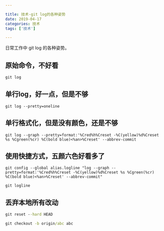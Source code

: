 ```yaml
---

title: 技术-git log的各种姿势
date: 2019-04-17
categories: 技术
tags: ['技术']

---
```


日常工作中 git log 的各种姿势。

<!--more-->


## 原始命令，不好看
```cmd
git log
```


## 单行log，好一点，但是不够
```
git log --pretty=oneline

```


## 单行格式化，但是没有颜色，还是不够
```
git log --graph --pretty=format:'%Cred%h%Creset -%C(yellow)%d%Creset %s %Cgreen(%cr) %C(bold blue)<%an>%Creset' --abbrev-commit
```


## 使用快捷方式，五颜六色好看多了
```
git config --global alias.logline "log --graph --pretty=format:'%Cred%h%Creset -%C(yellow)%d%Creset %s %Cgreen(%cr) %C(bold blue)<%an>%Creset' --abbrev-commit"

git logline
```


## 丢弃本地所有改动

```cmd
git reset --hard HEAD

git checkout -b origin/abc abc
```
<!--stackedit_data:
eyJoaXN0b3J5IjpbODUxMDU0NzQ1LDM0NTkzOTkwNywxNTQ1OD
c0Mzc5LDU1ODIyNzcxNV19
-->